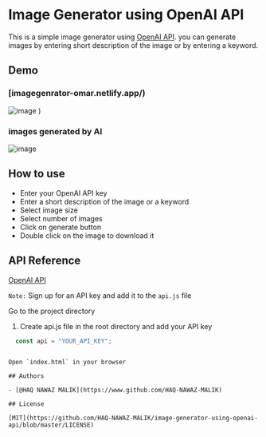 # Image Generator using OpenAI API

This is a simple image generator using [OpenAI API](https://openai.com/api/). you can generate images by entering short description of the image or by entering a keyword.

## Demo

### [imagegenrator-omar.netlify.app/)

![image](https://github.com/HAQ-NAWAZ-MALIK/ats-resume-project/assets/86514900/d48dc7dd-dd58-4f70-a928-3abefb80b369)
)
### images generated by AI
![image](https://github.com/HAQ-NAWAZ-MALIK/ats-resume-project/assets/86514900/34a1f8e0-233e-4d45-8dc7-fc10510baa5e)




## How to use

- Enter your OpenAI API key
- Enter a short description of the image or a keyword
- Select image size
- Select number of images
- Click on generate button
- Double click on the image to download it

## API Reference

[OpenAI API](https://openai.com/api/)

`Note:` Sign up for an API key and add it to the `api.js` file






Go to the project directory

1. Create api.js file in the root directory and add your API key

```javascript
  const api = "YOUR_API_KEY";
```


```

Open `index.html` in your browser

## Authors

- [@HAQ NAWAZ MALIK](https://www.github.com/HAQ-NAWAZ-MALIK)

## License

[MIT](https://github.com/HAQ-NAWAZ-MALIK/image-generator-using-openai-api/blob/master/LICENSE)
